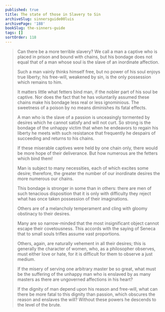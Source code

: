 ```yaml
---
published: true
title: The state of those in Slavery to Sin
archiveSlug: sinnersguide00luis
archivePage: '188'
bookSlug: the-sinners-guide
tags: []
sortOrder: 118
---
```


> Can there be a more terrible slavery? We call a man a captive who is placed in prison and bound with chains, but his bondage does not equal that of a man whose soul is the slave of an inordinate affection.
> 
> Such a man vainly thinks himself free, but no power of his soul enjoys true liberty; his free-will, weakened by sin, is the only possession which remains to him.
> 
> It matters little what fetters bind man, if the nobler part of his soul be captive. Nor does the fact that he has voluntarily assumed these chains make his bondage less real or less ignominious. The sweetness of a poison by no means diminishes its fatal effects.
>
> A man who is the slave of a passion is unceasingly tormented by desires which he cannot satisfy and will not curt. So strong is the bondage of the unhappy victim that when he endeavors to regain his liberty he meets with such resistance that frequently he despairs of succeeding and returns to his chains.
>
> If these miserable captives were held by one chain only, there would be more hope of their deliverance. But how numerous are the fetters which bind them!
> 
> Man is subject to many necessities, each of which excites some desire; therefore, the greater the number of our inordinate desires the more numerous our chains.
> 
> This bondage is stronger in some than in others: there are men of such tenacious disposition that it is only with difficulty they reject what has once taken possession of their imaginations.
> 
> Others are of a melancholy temperament and cling with gloomy obstinacy to their desires.
> 
> Many are so narrow-minded that the most insignificant object cannot escape their covetousness. This accords with the saying of Seneca that to small souls trifles assume vast proportions.
> 
> Others, again, are naturally vehement in all their desires; this is generally the character of women, who, as a philosopher observes, must either love or hate, for it is difficult for them to observe a just medium.
> 
> If the misery of serving one arbitrary master be so great, what must be the suffering of the unhappy man who is enslaved by as many masters as there are ungoverned affections in his heart?
> 
> If the dignity of man depend upon his reason and free-will, what can there be more fatal to this dignity than passion, which obscures the reason and enslaves the will? Without these powers he descends to the level of the brute.
